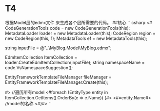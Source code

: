 # T4
根据Model层的edmx文件 来生成各个层所需要的代码。
##核心
`` csharp
<#
CodeGenerationTools code = new CodeGenerationTools(this);
MetadataLoader loader = new MetadataLoader(this);
CodeRegion region = new CodeRegion(this, 1);
MetadataTools ef = new MetadataTools(this);

string inputFile = @"..\\MyBlog.Model\\MyBlog.edmx";

EdmItemCollection ItemCollection = loader.CreateEdmItemCollection(inputFile);
string namespaceName = code.VsNamespaceSuggestion();

EntityFrameworkTemplateFileManager fileManager = EntityFrameworkTemplateFileManager.Create(this);

#>
//遍历所有model
<#foreach (EntityType entity in ItemCollection.GetItems<EntityType>().OrderBy(e => e.Name))
{#>
    <#=entity.Name#> //model的名称
<#}#>
``
